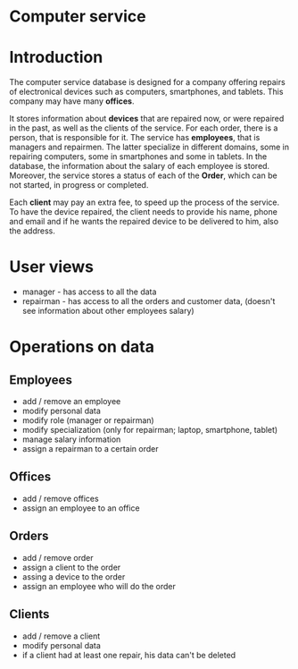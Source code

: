# Computer service 

# Introduction

The computer service database is designed for a company offering repairs of electronical devices such as computers, smartphones, and tablets. This company may have many **offices**. 

It stores information about **devices** that are repaired now, or were repaired in the past, as well as the clients of the service. For each order, there is a person, that is responsible for it. The service has **employees**, that is managers and repairmen. The latter specialize in different domains, some in repairing computers, some in smartphones and some in tablets. In the database, the information about the salary of each employee is stored. Moreover, the service stores a status of each of the **Order**, which can be not started, in progress or completed.

Each **client** may pay an extra fee, to speed up the process of the service. To have the device repaired, the client needs to provide his name, phone and email and if he wants the repaired device to be delivered to him, also the address. 

# User views

* manager - has access to all the data
* repairman - has access to all the orders and customer data, (doesn't see information about other employees salary)

# Operations on data

## Employees
* add / remove an employee
* modify personal data
* modify role (manager or repairman)
* modify specialization (only for repairman; laptop, smartphone, tablet)
* manage salary information
* assign a repairman to a certain order

## Offices
* add / remove offices
* assign an employee to an office

## Orders
* add / remove order
* assign a client to the order
* assing a device to the order 
* assign an employee who will do the order

## Clients
* add / remove a client
* modify personal data
* if a client had at least one repair, his data can't be deleted